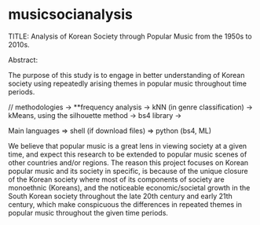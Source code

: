 # musicsocianalysis
TITLE: Analysis of Korean Society through Popular Music from the 1950s to 2010s.





Abstract: 

The purpose of this study is to engage in better understanding of Korean society using repeatedly arising themes in popular music throughout time periods. 


// methodologies 
-> **frequency analysis
-> kNN (in genre classification) 
-> kMeans, using the silhouette method
-> bs4 library
-> 

Main languages => shell (if download files)
		    => python (bs4, ML)


We believe that popular music is a great lens in viewing society at a given time, and expect this research to be extended to popular music scenes of other countries and/or regions. The reason this project focuses on Korean popular music and its society in specific, is because of the unique closure of the Korean society where most of its components of society are monoethnic (Koreans), and the noticeable economic/societal growth in the South Korean society throughout the late 20th century and early 21th century, which make conspicuous the differences in repeated themes in popular music throughout the given time periods.





